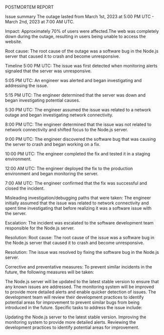 POSTMORTEM REPORT

Issue summary
The outage lasted from March 1st, 2023 at 5:00 PM UTC -  March 2nd, 2023 at 7:00 AM UTC.

Impact: Approximately 70% of users were affected.The web was completely down during the outage, resulting in users being unable to access the website.

Root cause: The root cause of the outage was a software bug in the Node.js server that caused it to crash and become unresponsive.

Timeline
5:00 PM UTC: The issue was first detected when monitoring alerts signaled that the server was unresponsive.

5:05 PM UTC: An engineer was alerted and began investigating and addressing the issue.

5:15 PM UTC: The engineer determined that the server was down and began investigating potential causes.

5:30 PM UTC: The engineer assumed the issue was related to a network outage and began investigating network connectivity.

8:00 PM UTC: The engineer determined that the issue was not related to network connectivity and shifted focus to the Node.js server.

9:00 PM UTC: The engineer discovered the software bug that was causing the server to crash and began working on a fix.

10:00 PM UTC: The engineer completed the fix and tested it in a staging environment.

12:00 AM UTC: The engineer deployed the fix to the production environment and began monitoring the server.

7:00 AM UTC: The engineer confirmed that the fix was successful and closed the incident.

Misleading investigation/debugging paths that were taken: The engineer initially assumed that the issue was related to network connectivity and spent time investigating that before realizing it was a software issue with the server.

Escalation: The incident was escalated to the software development team responsible for the Node.js server.


Resolution:
Root cause: The root cause of the issue was a software bug in the Node.js server that caused it to crash and become unresponsive.

Resolution: The issue was resolved by fixing the software bug in the Node.js server.


Corrective and preventative measures:
To prevent similar incidents in the future, the following measures will be taken:

The Node.js server will be updated to the latest stable version to ensure that any known issues are addressed.
The monitoring system will be improved to provide more detailed alerts and enable quicker detection of issues.
The development team will review their development practices to identify potential areas for improvement to prevent similar bugs from being introduced in the future.
Specific tasks to address the issue include:

Updating the Node.js server to the latest stable version.
Improving the monitoring system to provide more detailed alerts.
Reviewing the development practices to identify potential areas for improvement.

